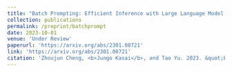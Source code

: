 ```yaml
---
title: "Batch Prompting: Efficient Inference with Large Language Model APIs"
collection: publications
permalink: /preprint/batchprompt
date: 2023-10-01
venue: 'Under Review'
paperurl: 'https://arxiv.org/abs/2301.08721'
link: 'https://arxiv.org/abs/2301.08721'
citation: 'Zhoujun Cheng, <b>Jungo Kasai</b>, and Tao Yu. 2023. &quot;Batch Prompting: Efficient Inference with Large Language Model APIs.&quot; Under review.'
---
```

